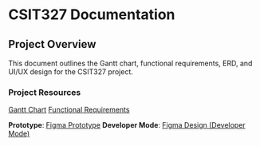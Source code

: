 # CSIT327 Documentation

## Project Overview

This document outlines the Gantt chart, functional requirements, ERD, and UI/UX design for the CSIT327 project.

### Project Resources

[Gantt Chart](https://docs.google.com/spreadsheets/d/1WhvV2nu9Dmaa6ur___P-8IkeCW_JRyXy/edit?usp=drive_link&ouid=111954012838656286849&rtpof=true&sd=true)
[Functional Requirements](https://docs.google.com/document/d/1BPyiIekjZSr-3ZxI3O1co8hnMoSiAlF9UPLC84fAHmI/edit?usp=sharing)

 **Prototype**: [Figma Prototype](https://www.figma.com/proto/JTNKVPvM3Tbhcq9Ys31q5A/CSIT327---UI%2FUX?node-id=0-1&t=XJqH76OZ3BGsQwSq-1)
 **Developer Mode**: [Figma Design (Developer Mode)](https://www.figma.com/design/JTNKVPvM3Tbhcq9Ys31q5A/CSIT327---UI%2FUX?node-id=0-1&m=dev&t=XJqH76OZ3BGsQwSq-1)

